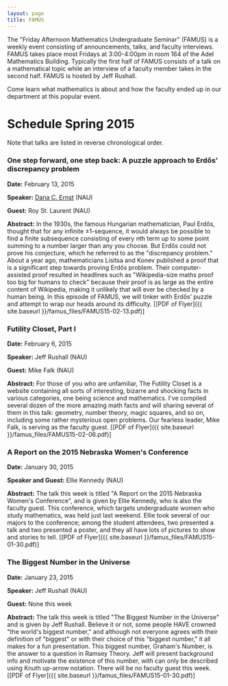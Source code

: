 ```yaml
---
layout: page
title: FAMUS
---
```


The "Friday Afternoon Mathematics Undergraduate Seminar" (FAMUS) is a weekly event consisting of announcements, talks, and faculty interviews.  FAMUS takes place most Fridays at 3:00-4:00pm in room 164 of the Adel Mathematics Building.  Typically the first half of FAMUS consists of a talk on a mathematical topic while an interview of a faculty member takes in the second half. FAMUS is hosted by Jeff Rushall.  

Come learn what mathematics is about and how the faculty ended up in our department at this popular event.

# Schedule Spring 2015 #

Note that talks are listed in reverse chronological order.

### One step forward, one step back: A puzzle approach to Erdős’ discrepancy problem ###

**Date:** February 13, 2015

**Speaker:** [Dana C. Ernst](http://danaernst.com) (NAU)

**Guest:** Roy St. Laurent (NAU)

**Abstract:** In the 1930s, the famous Hungarian mathematician, Paul Erdős, thought that for any infinite $\pm1$-sequence, it would always be possible to find a finite subsequence consisting of every $n$th term up to some point summing to a number larger than any you choose. But Erdős could not prove his conjecture, which he referred to as the "discrepancy problem." About a year ago, mathematicians Lisitsa and Konev published a proof that is a significant step towards proving Erdős problem.  Their computer-assisted proof resulted in headlines such as "Wikipedia-size maths proof too big for humans to check" because their proof is as large as the entire content of Wikipedia, making it unlikely that will ever be checked by a human being. In this episode of FAMUS, we will tinker with Erdős’ puzzle and attempt to wrap our heads around its difficulty. [[PDF of Flyer]({{ site.baseurl }}/famus_files/FAMUS15-02-13.pdf)]

### Futility Closet, Part I ###

**Date:** February 6, 2015

**Speaker:** Jeff Rushall (NAU)

**Guest:** Mike Falk (NAU)

**Abstract:** For those of you who are unfamiliar, The Futility Closet is a website containing all sorts of interesting, bizarre and shocking facts in various categories, one being science and mathematics.  I've compiled several dozen of the more amazing math facts and will sharing several of them in this talk: geometry, number theory, magic squares, and so on, including some rather mysterious open problems.  Our fearless leader, Mike Falk, is serving as the faculty guest.  [[PDF of Flyer]({{ site.baseurl }}/famus_files/FAMUS15-02-06.pdf)]


### A Report on the 2015 Nebraska Women's Conference ###

**Date:** January 30, 2015

**Speaker and Guest:** Ellie Kennedy (NAU)

**Abstract:** The talk this week is titled "A Report on the 2015 Nebraska Women's Conference", and is given by Ellie Kennedy, who is also the faculty guest.  This conference, which targets undergraduate women who study mathematics, was held just last weekend.  Ellie took several of our majors to the conference; among the student attendees, two presented a talk and two presented a poster, and they all have lots of pictures to show and stories to tell.  [[PDF of Flyer]({{ site.baseurl }}/famus_files/FAMUS15-01-30.pdf)]

### The Biggest Number in the Universe ###

**Date:** January 23, 2015

**Speaker:** Jeff Rushall (NAU)

**Guest:** None this week

**Abstract:**  The talk this week is titled "The Biggest Number in the Universe" and is given by Jeff Rushall.  Believe it or not, some people HAVE crowned "the world's biggest number," and although not everyone agrees with their definition of "biggest" or with their choice of this "biggest number," it all makes for a fun presentation.  This biggest number, Graham's Number, is the answer to a question in Ramsey Theory.  Jeff will present background info and motivate the existence of this number, with can only be described using Knuth up-arrow notation.  There will be no faculty guest this week.  [[PDF of Flyer]({{ site.baseurl }}/famus_files/FAMUS15-01-30.pdf)]
